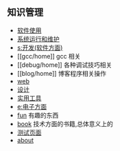 ## 知识管理


* [软件使用](/soft/home)
* [系统运行和维护](sys-manage/home) 
* [s:开发(软件方面)](dev/home) 
* [[gcc/home]] gcc 相关
* [[debug/home]] 各种调试技巧相关
* [[blog/home]] 博客程序相关操作
* [web](web/home) 
* [设计](design/home)
* [实用工具](utility/home) 
* [e:电子方面](avr/home)
* [fun](fun) 有趣的东西
* [book](book) 技术方面的书籍,总体意义上的
* [测试页面](test/home)
* [about](about) 